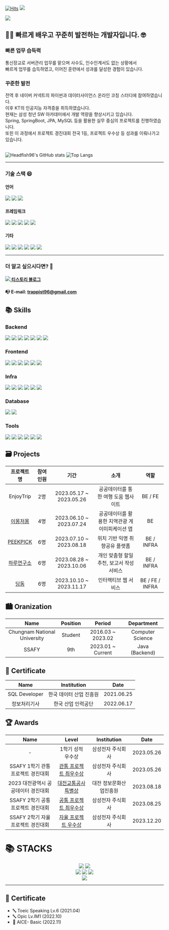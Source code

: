 [![Hits](https://hits.seeyoufarm.com/api/count/incr/badge.svg?url=https%3A%2F%2Fgithub.com%2FHeadfish96%2Fhit-counter&count_bg=%2379C83D&title_bg=%23555555&icon=&icon_color=%23E7E7E7&title=hits&edge_flat=false)](https://github.com/Headfish96)
<image src="https://img.shields.io/github/followers/Headfish96?style=social">

<img src="https://capsule-render.vercel.app/api?type=wave&color=auto&height=300&section=header&text=HaYoung%20Git&fontSize=90" />

## 👩‍💻 빠르게 배우고 꾸준히 발전하는 개발자입니다. 🤓
### 빠른 업무 습득력
통신장교로 서버관리 업무를 맡으며 사수도, 인수인계서도 없는 상황에서</br>
빠르게 업무를 습득하였고, 이어진 훈련에서 성과를 달성한 경험이 있습니다.

### 꾸준한 발전
전역 후 네이버 커넥트의 파이썬과 데이터사이언스 온라인 코칭 스터디에 참여하였습니다.</br>
이후 KT의 인공지능 자격증을 취득하였습니다.</br>
현재는 삼성 청년 SW 아카데미에서 개발 역량을 향상시키고 있습니다.</br>
Spring, SpringBoot, JPA, MySQL 등을 활용한 실무 중심의 프로젝트를 진행하였습니다.</br>
또힌 이 과정에서 프로젝트 경진대회 전국 1등, 프로젝트 우수상 등 성과를 이뤄나가고 있습니다.</br></br>

![Headfish96's GitHub stats](https://github-readme-stats.vercel.app/api?username=Headfish96&show_icons=true&theme=github_dark)
![Top Langs](https://github-readme-stats.vercel.app/api/top-langs/?username=Headfish96&layout=compact&theme=tokyonight)

<!--
**umi0410/umi0410** is a ✨ _special_ ✨ repository because its `README.md` (this file) appears on your GitHub profile.

Here are some ideas to get you started:

- 🔭 I’m currently working on ...
- 🌱 I’m currently learning ...
- 👯 I’m looking to collaborate on ...
- 🤔 I’m looking for help with ...
- 💬 Ask me about ...
- 📫 How to reach me: ...
- 😄 Pronouns: ...
- ⚡ Fun fact: ...
-->
<!-- 
shields.io 참고: https://shields.io/
icon 참고: https://simpleicons.org/?q=go
 -->

---

### 기술 스택 😄

#### 언어
<img src="https://img.shields.io/badge/java-007396?style=flat&logo=python&logoColor=white"/>
<img src="https://img.shields.io/badge/Python-3776AB?style=flat&logo=python&logoColor=white"/>
<img src="https://img.shields.io/badge/JavaScript-F7DF1E?&style=flat&logo=JavaScript&logoColor=white"/>

#### 프레임워크

<img src="https://img.shields.io/badge/PyTorch-EE4C2C?&style=flat&logo=PyTorch&logoColor=white"/>  <img src="https://img.shields.io/badge/PyTorch Lightning-792EE5?&style=flat&logo=PyTorch Lightning&logoColor=white"/>  <img src="https://img.shields.io/badge/Node.js-339933?&style=flat&logo=Node.js&logoColor=white"/>  <img src="https://img.shields.io/badge/Flask-000000?&style=flat&logo=Flask&logoColor=white"/>  <img src="https://img.shields.io/badge/React-61DAFB?&style=flat&logo=React&logoColor=white"/>

#### 기타

<img src="https://img.shields.io/badge/MLflow-0194E2?style=flat&logo=MLflow&logoColor=white"/>  <img src="https://img.shields.io/badge/Streamlit-FF4B4B?style=flat&logo=Streamlit&logoColor=white"/>  <img src="https://img.shields.io/badge/NGINX-009639?style=flat&logo=NGINX&logoColor=white"/>  <img src="https://img.shields.io/badge/Linux-FCC624?style=flat&logo=Linux&logoColor=white"/>  <img src="https://img.shields.io/badge/Docker-2496ED?style=flat&logo=docker&logoColor=white"/>  <img src="https://img.shields.io/badge/AWS-232F3E?style=flat&logo=Amazon%20AWS&logoColor=white"/>

---

### 더 알고 싶으시다면? 🤗

#### [<img src="https://img.shields.io/badge/Tistory-000000?style=flat&logo=Tistory&logoColor=white"/> 티스토리 블로그](https://coder-angrybird.tistory.com)
#### 📭 E-mail: trappist96@gmail.com

## <div style="text-align: left"> 📚 Skills </div> 

### <div style="text-align: left"> Backend </div> 
<p style="text-align: left">
  <img src="https://img.shields.io/badge/Java-000000?style=flat-square&logo=java&logoColor=744e3b"/>
  <img src="https://img.shields.io/badge/Python-000000?style=flat-square&logo=Python&logoColor=3776AB"/>
  <img src="https://img.shields.io/badge/Spring-000000?style=flat-square&logo=Spring&logoColor=6DB33F"/>
  <img src="https://img.shields.io/badge/Spring Boot-000000?style=flat-square&logo=Spring Boot&logoColor=6DB33F"/>
  <img src="https://img.shields.io/badge/Spring Security-000000?style=flat-square&logo=Spring Security&logoColor=6DB33F"/>
  <img src="https://img.shields.io/badge/JPA-000000?style=flat-square&logo=Hibernate&logoColor=59666C"/>
  <img src="https://img.shields.io/badge/MyBatis-000000?style=flat-square&logo=MyBatis&logoColor=59666C"/>
</p>


### <div style="text-align: left"> Frontend </div>
<p style="text-align: left">
  <img src="https://img.shields.io/badge/HTML5-000000?style=flat-square&logo=HTML5&logoColor=E34F26"/>
  <img src="https://img.shields.io/badge/CSS3-000000?style=flat-square&logo=CSS3&logoColor=1572B6"/>
  <img src="https://img.shields.io/badge/JavaScript-000000?style=flat-square&logo=JavaScript&logoColor=F7DF1E"/>
  <img src="https://img.shields.io/badge/React-000000?style=flat-square&logo=React&logoColor=61DAFB"/>
  <img src="https://img.shields.io/badge/Recoil-000000?style=flat-square&logo=Recoil&logoColor=3578E5"/>
  <img src="https://img.shields.io/badge/Vue.js (2)-000000?style=flat-square&logo=Vue.js&logoColor=4FC08D"/>
</p>

### <div style="text-align: left"> Infra </div>
<p style="text-align: left">
  <img src="https://img.shields.io/badge/Docker-000000?style=flat-square&logo=Docker&logoColor=2496ED"/>
  <img src="https://img.shields.io/badge/Jenkins-000000?style=flat-square&logo=Jenkins&logoColor=D24939"/>
  <img src="https://img.shields.io/badge/NGINX-000000?style=flat-square&logo=NGINX&logoColor=6DB33F"/>
  <img src="https://img.shields.io/badge/AWS EC2-000000?style=flat-square&logo=Amazon EC2&logoColor=FF9900"/>
  <img src="https://img.shields.io/badge/AWS RDS-000000?style=flat-square&logo=Amazon RDS&logoColor=527FFF"/>
  <img src="https://img.shields.io/badge/AWS S3-000000?style=flat-square&logo=Amazon S3&logoColor=569A31"/>
</p>

### <div style="text-align: left"> Database </div>
<p style="text-align: left">
  <img src="https://img.shields.io/badge/MySQL-000000?style=flat-square&logo=MySQL&logoColor=007396"/>
  <img src="https://img.shields.io/badge/Redis-000000?style=flat-square&logo=Redis&logoColor=DC382D"/>
</p>
  
### <div style="text-align: left"> Tools </div>   

<p style="text-align: left">
  <img src="https://img.shields.io/badge/Git-000000?style=flat-square&logo=Git&logoColor=F05032"/>
  <img src="https://img.shields.io/badge/GitHub-000000?style=flat-square&logo=Github&logoColor=ffffff"/>
  <img src="https://img.shields.io/badge/GitLab-000000?style=flat-square&logo=Gitlab&logoColor=FC6D26"/>
  <img src="https://img.shields.io/badge/Jira-000000?style=flat-square&logo=Jira&logoColor=0052CC"/>
  <img src="https://img.shields.io/badge/Notion-000000?style=flat-square&logo=Notion&logoColor=ffffff"/>
  <img src="https://img.shields.io/badge/Figma-000000?style=flat-square&logo=Figma&logoColor=F24E1E"/>
  

</p>

## <div style="text-align: left"> 🗃 Projects </div> 

<div align=center> 
  
|프로젝트 명|참여 인원|기간|소개|역할|
|:--:|:--:|:--:|:--:|:--:|
|EnjoyTrip|2명|2023.05.17 ~ 2023.05.26|공공데이터를 통한 여행 도움 웹사이트|BE / FE|
|[이몽저몽](https://github.com/meoldae/IMongJeoMong-backend)|4명|2023.06.10 ~ 2023.07.24|공공데이터를 활용한 지역관광 게이미피케이션 앱|BE|
|[PEEKPICK](https://github.com/meoldae/PEEKPICK/)|6명|2023.07.10 ~ 2023.08.18|위치 기반 익명 취향공유 플랫폼|BE / INFRA|
|[하루연구소](https://github.com/meoldae/DailyLab)|6명|2023.08.28 ~ 2023.10.06|개인 맞춤형 할일 추천, 보고서 작성 서비스|BE / INFRA|
|[딩동](https://github.com/meoldae/Dingdong)|6명|2023.10.10 ~ 2023.11.17|인터랙티브 웹 서비스|BE / FE / INFRA|

</div>

## <div style="text-align: left">  🏙 Oranization </div> 

<div align=center> 
  
|Name|Position|Period|Department|
|:--:|:--:|:--:|:--:|
|Chungnam National University|Student|2016.03 ~ 2023.02|Computer Science| 
|SSAFY|9th|2023.01 ~ Current|Java (Backend) |

</div>

  
## <div style="text-align: left"> 🎫 Certificate </div> 

<div align=center> 

|Name|Institution|Date|
|:--:|:--:|:--:|
|SQL Developer|한국 데이터 산업 진흥원|2021.06.25|
|정보처리기사|한국 산업 인력공단|2022.06.17|

</div>

## <div style="text-align: left"> 🏆 Awards </div> 

<div align=center> 

|Name|Level|Institution|Date|
|:--:|:--:|:--:|:--:|
|-|1학기 성적 우수상|삼성전자 주식회사|2023.05.26|
|SSAFY 1학기 관통 프로젝트 경진대회|[관통 프로젝트 최우수상](https://github.com/meoldae/Enjoy_Trip_Team7)|삼성전자 주식회사|2023.05.26|
|2023 대전광역시 공공데이터 경진대회|[대전교통공사특별상](https://github.com/meoldae/IMongJeoMong-backend)|대전 정보문화산업진흥원|2023.08.18|
|SSAFY 2학기 공통 프로젝트 경진대회|[공통 프로젝트 최우수상](https://github.com/meoldae/PEEKPICK)|삼성전자 주식회사|2023.08.25|
|SSAFY 2학기 자율 프로젝트 경진대회|[자율 프로젝트 우수상](https://github.com/meoldae/Dingdong)|삼성전자 주식회사|2023.12.20|
  
</div>


<h1>📚 STACKS</h1></div>

<div align=center> 
  <img src="https://img.shields.io/badge/java-007396?style=for-the-badge&logo=java&logoColor=white">
  <img src="https://img.shields.io/badge/python-3776AB?style=for-the-badge&logo=python&logoColor=white">
  <br>
  
  <img src="https://img.shields.io/badge/github-181717?style=for-the-badge&logo=github&logoColor=white">
  <img src="https://img.shields.io/badge/git-F05032?style=for-the-badge&logo=git&logoColor=white">
  <img src="https://img.shields.io/badge/firebase-FFCA28?style=for-the-badge&logo=firebase&logoColor=white">
  <br>
  
  <img src="https://img.shields.io/badge/amazonaws-232F3E?style=for-the-badge&logo=amazonaws&logoColor=white">
  <br>
</div>

---

## 📑 Certificate

- 🔤 Toeic Speaking Lv.6 (2021.04)
- 🔤 Opic Lv.IM1 (2022.10)
- 📑 AICE- Basic (2022.11)
